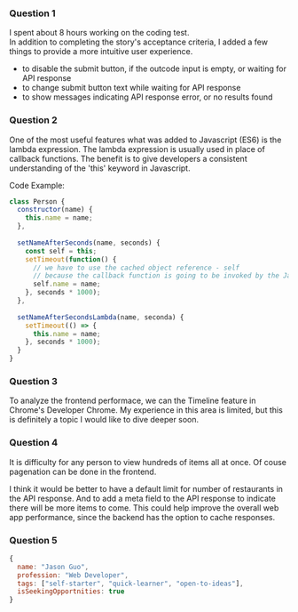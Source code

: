 
### Question 1
I spent about 8 hours working on the coding test.   
In addition to completing the story's acceptance criteria, I added a few things to provide a more intuitive user experience.  
- to disable the submit button, if the outcode input is empty, or waiting for API response
- to change submit button text while waiting for API response
- to show messages indicating API response error, or no results found

### Question 2
One of the most useful features what was added to Javascript (ES6) is the lambda expression.
The lambda expression is usually used in place of callback functions.
The benefit is to give developers a consistent understanding of the 'this' keyword in Javascript.

Code Example:
```javascript
class Person {
  constructor(name) {
    this.name = name;
  },
  
  setNameAfterSeconds(name, seconds) {
    const self = this; 
    setTimeout(function() {
      // we have to use the cached object reference - self
      // because the callback function is going to be invoked by the Javascript's root object (window - if in browser)
      self.name = name;  
    }, seconds * 1000);
  },
  
  setNameAfterSecondsLambda(name, seconda) {
    setTimeout(() => {
      this.name = name;
    }, seconds * 1000);
  }
}
```

### Question 3
To analyze the frontend performace, we can the Timeline feature in Chrome's Developer Chrome.
My experience in this area is limited, but this is definitely a topic I would like to dive deeper soon.

### Question 4
It is difficulty for any person to view hundreds of items all at once.
Of couse pagenation can be done in the frontend. 

I think it would be better to have a default limit for number of restaurants in the API response.
And to add a meta field to the API response to indicate there will be more items to come.
This could help improve the overall web app performance, since the backend has the option to cache responses.

### Question 5
```javascript
{
  name: "Jason Guo", 
  profession: "Web Developer",
  tags: ["self-starter", "quick-learner", "open-to-ideas"],
  isSeekingOpportnities: true
}
```
